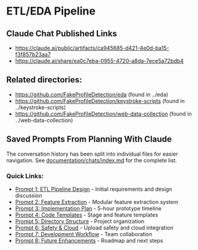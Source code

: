 # ETL/EDA Pipeline

## Claude Chat Published Links 
- https://claude.ai/public/artifacts/ca945685-d421-4e0d-ba15-f3f857b23aa7
- https://claude.ai/share/ea0c7eba-0955-4720-a8da-7ece5a72bdb4

## Related directories:
- https://github.com/FakeProfileDetection/eda  (found in ../eda)
- https://github.com/FakeProfileDetection/keystroke-scripts (found in ../keystroke-scripts)
- https://github.com/FakeProfileDetection/web-data-collection (found in ../web-data-collection)

## Saved Prompts From Planning With Claude

The conversation history has been split into individual files for easier navigation.
See [documentation/chats/index.md](documentation/chats/index.md) for the complete list.

### Quick Links:
- [Prompt 1: ETL Pipeline Design](documentation/chats/prompt_1.md) - Initial requirements and design discussion
- [Prompt 2: Feature Extraction](documentation/chats/prompt_2.md) - Modular feature extraction system
- [Prompt 3: Implementation Plan](documentation/chats/prompt_3.md) - 5-hour prototype timeline
- [Prompt 4: Code Templates](documentation/chats/prompt_4.md) - Stage and feature templates
- [Prompt 5: Directory Structure](documentation/chats/prompt_5.md) - Project organization
- [Prompt 6: Safety & Cloud](documentation/chats/prompt_6.md) - Upload safety and cloud integration
- [Prompt 7: Development Workflow](documentation/chats/prompt_7.md) - Team collaboration
- [Prompt 8: Future Enhancements](documentation/chats/prompt_8.md) - Roadmap and next steps